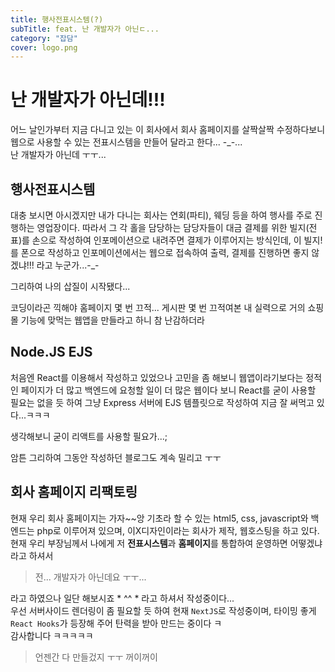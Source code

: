```yaml
---
title: 행사전표시스템(?)
subTitle: feat. 난 개발자가 아닌ㄷ...
category: "잡담"
cover: logo.png
---
```


# 난 개발자가 아닌데!!!
어느 날인가부터 지금 다니고 있는 이 회사에서 회사 홈페이지를 살짝살짝
수정하다보니 웹으로 사용할 수 있는 전표시스템을 만들어 달라고 한다...
-_-...   
난 개발자가 아닌데 ㅜㅜ...

## 행사전표시스템
대충 보시면 아시겠지만 내가 다니는 회사는 연회(파티), 웨딩 등을 하여
행사를 주로 진행하는 영업장이다. 따라서 그 각 홀을 담당하는 담당자들이
대금 결제를 위한 빌지(전표)를 손으로 작성하여 인포메이션으로 내려주면
결제가 이루어지는 방식인데, 이 빌지! 를 폰으로 작성하고 인포메이션에서는
웹으로 접속하여 출력, 결제를 진행하면 좋지 않겠냐!!! 라고 누군가...-_-

그리하여 나의 삽질이 시작됐다...

코딩이라곤 끽해야 홈페이지 몇 번 끄적... 게시판 몇 번 끄적여본 내 실력으로
거의 쇼핑몰 기능에 맞먹는 웹앱을 만들라고 하니 참 난감하더라

## Node.JS EJS
처음엔 React를 이용해서 작성하고 있었으나 고민을 좀 해보니 웹앱이라기보다는
정적인 페이지가 더 많고 백엔드에 요청할 일이 더 많은 웹이다 보니
React를 굳이 사용할 필요는 없을 듯 하여 그냥 Express 서버에 EJS 템플릿으로
작성하여 지금 잘 써먹고 있다...ㅋㅋㅋ

생각해보니 굳이 리액트를 사용할 필요가...;

암튼 그리하여 그동안 작성하던 블로그도 계속 밀리고 ㅜㅜ

## 회사 홈페이지 리팩토링
현재 우리 회사 홈페이지는 가자~~앙 기초라 할 수 있는 html5, css, javascript와
백엔드는 php로 이루어져 있으며, 이X디자인이라는 회사가 제작, 웹호스팅을
하고 있다.  
현재 우리 부장님께서 나에게 저 **전표시스템**과 **홈페이지**를 통합하여
운영하면 어떻겠냐 라고 하셔서

> 전... 개발자가 아닌데요 ㅜㅜ...

라고 하였으나 일단 해보시죠 * ^^ * 라고 하셔서 작성중이다...  
우선 서버사이드 렌더링이 좀 필요할 듯 하여 현재 `NextJS`로 작성중이며,
타이밍 좋게 `React Hooks`가 등장해 주어 탄력을 받아 만드는 중이다 ㅋ  
감사합니다 ㅋㅋㅋㅋㅋ

> 언젠간 다 만들겄지 ㅜㅜ 꺼이꺼이